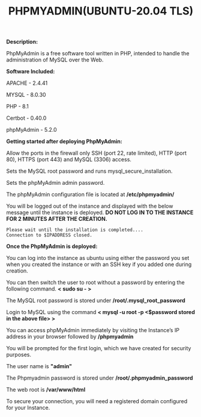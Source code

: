 ﻿---
title: PHPMYADMIN(UBUNTU-20.04 TLS)
sidebar_label: PHPMYADMIN
---

**Description:**

PhpMyAdmin is a free software tool written in PHP, intended to handle the administration of MySQL over the Web.

**Software Included:**

APACHE - 2.4.41

MYSQL - 8.0.30

PHP - 8.1

Certbot - 0.40.0

phpMyAdmin - 5.2.0


**Getting started after deploying PhpMyAdmin:**

 Allow the ports in the firewall only SSH (port 22, rate limited), HTTP (port 80), HTTPS (port 443) and MySQL (3306) access.

 Sets the MySQL root password and runs mysql_secure_installation.

 Sets the phpMyAdmin admin password.

 The phpMyAdmin configuration file is located at **/etc/phpmyadmin/**

 You will be logged out of the instance and displayed with the below message until the instance is deployed. **DO NOT LOG IN TO THE INSTANCE FOR 2 MINUTES AFTER THE CREATION.**
~~~
Please wait until the installation is completed....
Connection to $IPADDRESS closed.
~~~

**Once the PhpMyAdmin is deployed:**

 You can log into the instance as ubuntu using either the password you set when you created the instance or with an SSH key if you added one during creation.

 You can then switch the user to root without a password by entering the following command. **< sudo su - >**

 The MySQL root password is stored under **/root/.mysql_root_password**

 Login to MySQL using the command **< mysql -u root -p <$password stored in the above file> >**

 You can access phpMyAdmin immediately by visiting the Instance’s IP address in your browser followed by **/phpmyadmin**

 You will be prompted for the first login, which we have created for security purposes. 

 The user name is **"admin"**

 The Phpmyadmin password is stored under **/root/.phpmyadmin_password**

 The web root is **/var/www/html**

 To secure your connection, you will need a registered domain configured for your Instance.

